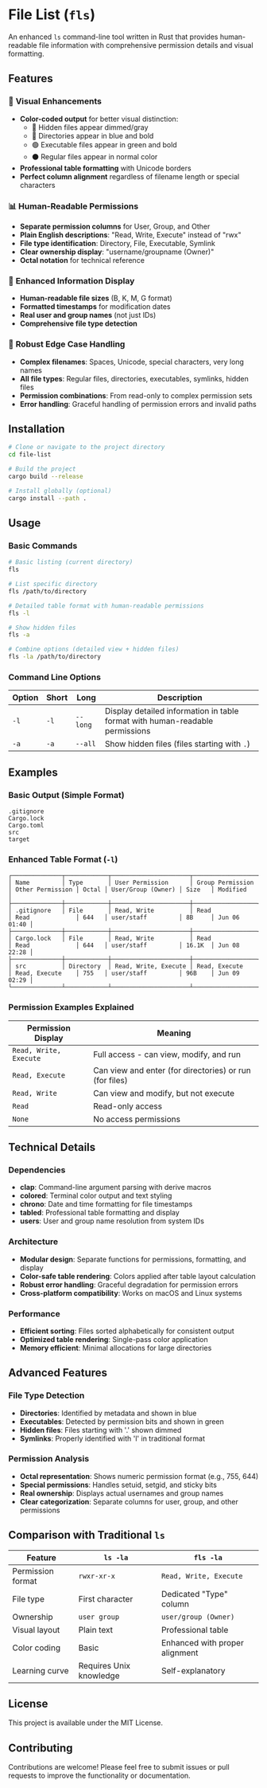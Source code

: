 # File List (`fls`)

An enhanced `ls` command-line tool written in Rust that provides human-readable file information with comprehensive permission details and visual formatting.

## Features

### 🎨 **Visual Enhancements**
- **Color-coded output** for better visual distinction:
  - 🔸 Hidden files appear dimmed/gray
  - 🔵 Directories appear in blue and bold
  - 🟢 Executable files appear in green and bold
  - ⚫ Regular files appear in normal color
- **Professional table formatting** with Unicode borders
- **Perfect column alignment** regardless of filename length or special characters

### 📊 **Human-Readable Permissions**
- **Separate permission columns** for User, Group, and Other
- **Plain English descriptions**: "Read, Write, Execute" instead of "rwx"
- **File type identification**: Directory, File, Executable, Symlink
- **Clear ownership display**: "username/groupname (Owner)"
- **Octal notation** for technical reference

### 🔧 **Enhanced Information Display**
- **Human-readable file sizes** (B, K, M, G format)
- **Formatted timestamps** for modification dates
- **Real user and group names** (not just IDs)
- **Comprehensive file type detection**

### 🚀 **Robust Edge Case Handling**
- **Complex filenames**: Spaces, Unicode, special characters, very long names
- **All file types**: Regular files, directories, executables, symlinks, hidden files
- **Permission combinations**: From read-only to complex permission sets
- **Error handling**: Graceful handling of permission errors and invalid paths

## Installation

```bash
# Clone or navigate to the project directory
cd file-list

# Build the project
cargo build --release

# Install globally (optional)
cargo install --path .
```

## Usage

### Basic Commands

```bash
# Basic listing (current directory)
fls

# List specific directory
fls /path/to/directory

# Detailed table format with human-readable permissions
fls -l

# Show hidden files
fls -a

# Combine options (detailed view + hidden files)
fls -la /path/to/directory
```

### Command Line Options

| Option | Short | Long | Description |
|--------|-------|------|-------------|
| `-l` | `-l` | `--long` | Display detailed information in table format with human-readable permissions |
| `-a` | `-a` | `--all` | Show hidden files (files starting with `.`) |

## Examples

### Basic Output (Simple Format)
```
.gitignore
Cargo.lock
Cargo.toml
src
target
```

### Enhanced Table Format (`-l`)
```
┌──────────────┬────────────┬──────────────────────┬──────────────────┬──────────────────┬───────┬────────────────────┬────────┬──────────────┐
│ Name         │ Type       │ User Permission      │ Group Permission │ Other Permission │ Octal │ User/Group (Owner) │ Size   │ Modified     │
├──────────────┼────────────┼──────────────────────┼──────────────────┼──────────────────┼───────┼────────────────────┼────────┼──────────────┤
│ .gitignore   │ File       │ Read, Write          │ Read             │ Read             │ 644   │ user/staff         │ 8B     │ Jun 06 01:40 │
├──────────────┼────────────┼──────────────────────┼──────────────────┼──────────────────┼───────┼────────────────────┼────────┼──────────────┤
│ Cargo.lock   │ File       │ Read, Write          │ Read             │ Read             │ 644   │ user/staff         │ 16.1K  │ Jun 08 22:28 │
├──────────────┼────────────┼──────────────────────┼──────────────────┼──────────────────┼───────┼────────────────────┼────────┼──────────────┤
│ src          │ Directory  │ Read, Write, Execute │ Read, Execute    │ Read, Execute    │ 755   │ user/staff         │ 96B    │ Jun 09 02:29 │
└──────────────┴────────────┴──────────────────────┴──────────────────┴──────────────────┴───────┴────────────────────┴────────┴──────────────┘
```

### Permission Examples Explained

| Permission Display | Meaning |
|-------------------|---------|
| `Read, Write, Execute` | Full access - can view, modify, and run |
| `Read, Execute` | Can view and enter (for directories) or run (for files) |
| `Read, Write` | Can view and modify, but not execute |
| `Read` | Read-only access |
| `None` | No access permissions |

## Technical Details

### Dependencies
- **clap**: Command-line argument parsing with derive macros
- **colored**: Terminal color output and text styling
- **chrono**: Date and time formatting for file timestamps
- **tabled**: Professional table formatting and display
- **users**: User and group name resolution from system IDs

### Architecture
- **Modular design**: Separate functions for permissions, formatting, and display
- **Color-safe table rendering**: Colors applied after table layout calculation
- **Robust error handling**: Graceful degradation for permission errors
- **Cross-platform compatibility**: Works on macOS and Linux systems

### Performance
- **Efficient sorting**: Files sorted alphabetically for consistent output
- **Optimized table rendering**: Single-pass color application
- **Memory efficient**: Minimal allocations for large directories

## Advanced Features

### File Type Detection
- **Directories**: Identified by metadata and shown in blue
- **Executables**: Detected by permission bits and shown in green
- **Hidden files**: Files starting with '.' shown dimmed
- **Symlinks**: Properly identified with 'l' in traditional format

### Permission Analysis
- **Octal representation**: Shows numeric permission format (e.g., 755, 644)
- **Special permissions**: Handles setuid, setgid, and sticky bits
- **Real ownership**: Displays actual usernames and group names
- **Clear categorization**: Separate columns for user, group, and other permissions

## Comparison with Traditional `ls`

| Feature | `ls -la` | `fls -la` |
|---------|----------|-------------------|
| Permission format | `rwxr-xr-x` | `Read, Write, Execute` |
| File type | First character | Dedicated "Type" column |
| Ownership | `user group` | `user/group (Owner)` |
| Visual layout | Plain text | Professional table |
| Color coding | Basic | Enhanced with proper alignment |
| Learning curve | Requires Unix knowledge | Self-explanatory |

## License

This project is available under the MIT License.

## Contributing

Contributions are welcome! Please feel free to submit issues or pull requests to improve the functionality or documentation.